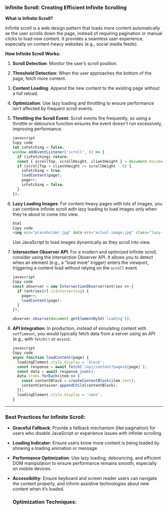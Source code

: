 ### **Infinite Scroll: Creating Efficient Infinite Scrolling**

**What is Infinite Scroll?**

Infinite scroll is a web design pattern that loads more content automatically as the user scrolls down the page, instead of requiring pagination or manual clicks to load new content. It provides a seamless user experience, especially on content-heavy websites (e.g., social media feeds).

**How Infinite Scroll Works:**

1. **Scroll Detection**: Monitor the user’s scroll position.
2. **Threshold Detection**: When the user approaches the bottom of the page, fetch more content.
3. **Content Loading**: Append the new content to the existing page without a full reload.
4. **Optimization**: Use lazy loading and throttling to ensure performance isn't affected by frequent scroll events.
5. **Throttling the Scroll Event**: Scroll events fire frequently, so using a throttle or debounce function ensures the event doesn't run excessively, improving performance.
    
    ```jsx
    javascript
    Copy code
    let isFetching = false;
    window.addEventListener('scroll', () => {
      if (isFetching) return;
      const { scrollTop, scrollHeight, clientHeight } = document.documentElement;
      if (scrollTop + clientHeight >= scrollHeight - 5) {
        isFetching = true;
        loadContent(page);
        page++;
        isFetching = false;
      }
    });
    
    ```
    
6. **Lazy Loading Images**: For content-heavy pages with lots of images, you can combine infinite scroll with lazy loading to load images only when they're about to come into view.
    
    ```html
    html
    Copy code
    <img src="placeholder.jpg" data-src="actual-image.jpg" class="lazy-load" alt="Image">
    
    ```
    
    Use JavaScript to load images dynamically as they scroll into view.
    
7. **Intersection Observer API**: For a modern and optimized infinite scroll, consider using the Intersection Observer API. It allows you to detect when an element (e.g., a "load more" trigger) enters the viewport, triggering a content load without relying on the `scroll` event.
    
    ```jsx
    javascript
    Copy code
    const observer = new IntersectionObserver(entries => {
      if (entries[0].isIntersecting) {
        page++;
        loadContent(page);
      }
    });
    
    observer.observe(document.getElementById('loading'));
    
    ```
    
8. **API Integration**: In production, instead of simulating content with `setTimeout`, you would typically fetch data from a server using an API (e.g., with `fetch()` or `axios`):
    
    ```jsx
    javascript
    Copy code
    async function loadContent(page) {
      loadingElement.style.display = 'block';
      const response = await fetch(`/api/content?page=${page}`);
      const data = await response.json();
      data.items.forEach(item => {
        const contentBlock = createContentBlock(item.text);
        contentContainer.appendChild(contentBlock);
      });
      loadingElement.style.display = 'none';
    }
    
    ```
    

---

### **Best Practices for Infinite Scroll:**

- **Graceful Fallback**: Provide a fallback mechanism (like pagination) for users who disable JavaScript or experience issues with infinite scrolling.
- **Loading Indicator**: Ensure users know more content is being loaded by showing a loading animation or message.
- **Performance Optimization**: Use lazy loading, debouncing, and efficient DOM manipulation to ensure performance remains smooth, especially on mobile devices.
- **Accessibility**: Ensure keyboard and screen reader users can navigate the content properly, and inform assistive technologies about new content when it’s loaded.
    
    ### **Optimization Techniques:**